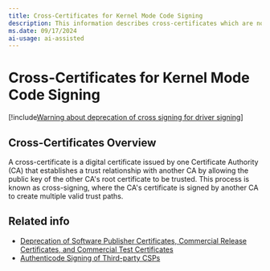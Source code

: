 ```yaml
---
title: Cross-Certificates for Kernel Mode Code Signing
description: This information describes cross-certificates which are now deprecated for driver signing on Microsoft Windows.
ms.date: 09/17/2024
ai-usage: ai-assisted
---
```


# Cross-Certificates for Kernel Mode Code Signing

[!include[Warning about deprecation of cross signing for driver signing](../includes/cross-signing-deprecation-warning.md)]

## Cross-Certificates Overview

A cross-certificate is a digital certificate issued by one Certificate Authority (CA) that establishes a trust relationship with another CA by allowing the public key of the other CA's root certificate to be trusted. This process is known as cross-signing, where the CA's certificate is signed by another CA to create multiple valid trust paths.


## Related info

* [Deprecation of Software Publisher Certificates, Commercial Release Certificates, and Commercial Test Certificates](deprecation-of-software-publisher-certificates-and-commercial-release-certificates.md)
* [Authenticode Signing of Third-party CSPs](authenticode-signing-of-csps.md)
